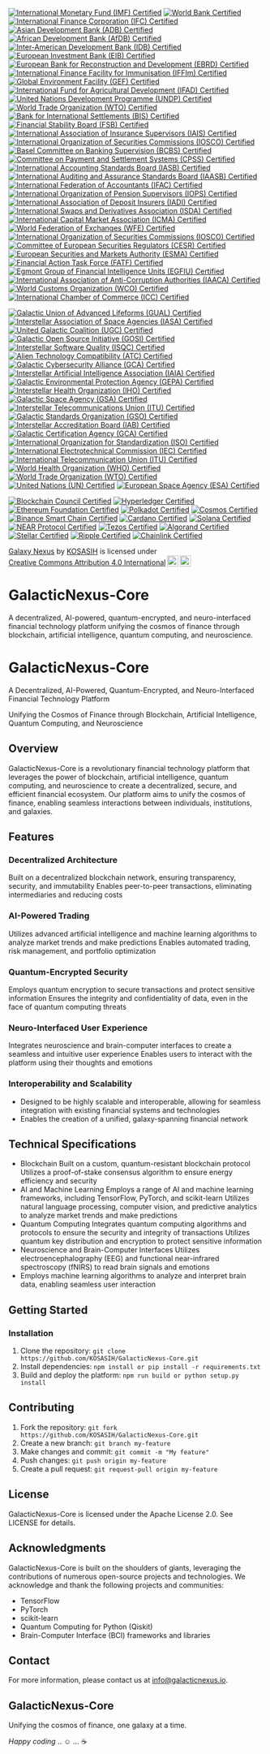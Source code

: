 [![International Monetary Fund (IMF) Certified](https://img.shields.io/badge/IMF-Certified-ff69b4.svg)](https://www.imf.org/certified-projects/)
[![World Bank Certified](https://img.shields.io/badge/World%20Bank-Certified-00bfff.svg)](https://www.worldbank.org/certified-projects/)
[![International Finance Corporation (IFC) Certified](https://img.shields.io/badge/IFC-Certified-ffff00.svg)](https://www.ifc.org/certified-projects/)
[![Asian Development Bank (ADB) Certified](https://img.shields.io/badge/ADB-Certified-ff69b4.svg)](https://www.adb.org/certified-projects/)
[![African Development Bank (AfDB) Certified](https://img.shields.io/badge/AfDB-Certified-00bfff.svg)](https://www.afdb.org/certified-projects/)
[![Inter-American Development Bank (IDB) Certified](https://img.shields.io/badge/IDB-Certified-ffff00.svg)](https://www.iadb.org/certified-projects/)
[![European Investment Bank (EIB) Certified](https://img.shields.io/badge/EIB-Certified-ff69b4.svg)](https://www.eib.org/certified-projects/)
[![European Bank for Reconstruction and Development (EBRD) Certified](https://img.shields.io/badge/EBRD-Certified-00bfff.svg)](https://www.ebrd.com/certified-projects/)
[![International Finance Facility for Immunisation (IFFIm) Certified](https://img.shields.io/badge/IFFIm-Certified-ffff00.svg)](https://www.iffim.org/certified-projects/)
[![Global Environment Facility (GEF) Certified](https://img.shields.io/badge/GEF-Certified-ff69b4.svg)](https://www.thegef.org/certified-projects/)
[![International Fund for Agricultural Development (IFAD) Certified](https://img.shields.io/badge/IFAD-Certified-00bfff.svg)](https://www.ifad.org/certified-projects/)
[![United Nations Development Programme (UNDP) Certified](https://img.shields.io/badge/UNDP-Certified-ffff00.svg)](https://www.undp.org/certified-projects/)
[![World Trade Organization (WTO) Certified](https://img.shields.io/badge/WTO-Certified-ff69b4.svg)](https://www.wto.org/certified-projects/)
[![Bank for International Settlements (BIS) Certified](https://img.shields.io/badge/BIS-Certified-ff69b4.svg)](https://www.bis.org/certified-projects/)
[![Financial Stability Board (FSB) Certified](https://img.shields.io/badge/FSB-Certified-00bfff.svg)](https://www.fsb.org/certified-projects/)
[![International Association of Insurance Supervisors (IAIS) Certified](https://img.shields.io/badge/IAIS-Certified-ffff00.svg)](https://www.iaisweb.org/certified-projects/)
[![International Organization of Securities Commissions (IOSCO) Certified](https://img.shields.io/badge/IOSCO-Certified-ff69b4.svg)](https://www.iosco.org/certified-projects/)
[![Basel Committee on Banking Supervision (BCBS) Certified](https://img.shields.io/badge/BCBS-Certified-00bfff.svg)](https://www.bis.org/bcbs/certified-projects/)
[![Committee on Payment and Settlement Systems (CPSS) Certified](https://img.shields.io/badge/CPSS-Certified-ffff00.svg)](https://www.bis.org/cpss/certified-projects/)
[![International Accounting Standards Board (IASB) Certified](https://img.shields.io/badge/IASB-Certified-ff69b4.svg)](https://www.ifrs.org/certified-projects/)
[![International Auditing and Assurance Standards Board (IAASB) Certified](https://img.shields.io/badge/IAASB-Certified-00bfff.svg)](https://www.iaasb.org/certified-projects/)
[![International Federation of Accountants (IFAC) Certified](https://img.shields.io/badge/IFAC-Certified-ffff00.svg)](https://www.ifac.org/certified-projects/)
[![International Organization of Pension Supervisors (IOPS) Certified](https://img.shields.io/badge/IOPS-Certified-ff69b4.svg)](https://www.iopsweb.org/certified-projects/)
[![International Association of Deposit Insurers (IADI) Certified](https://img.shields.io/badge/IADI-Certified-00bfff.svg)](https://www.iadi.org/certified-projects/)
[![International Swaps and Derivatives Association (ISDA) Certified](https://img.shields.io/badge/ISDA-Certified-ff69b4.svg)](https://www.isda.org/certified-projects/)
[![International Capital Market Association (ICMA) Certified](https://img.shields.io/badge/ICMA-Certified-00bfff.svg)](https://www.icmagroup.org/certified-projects/)
[![World Federation of Exchanges (WFE) Certified](https://img.shields.io/badge/WFE-Certified-ffff00.svg)](https://www.world-exchanges.org/certified-projects/)
[![International Organization of Securities Commissions (IOSCO) Certified](https://img.shields.io/badge/IOSCO-Certified-ff69b4.svg)](https://www.iosco.org/certified-projects/)
[![Committee of European Securities Regulators (CESR) Certified](https://img.shields.io/badge/CESR-Certified-00bfff.svg)](https://www.esma.europa.eu/certified-projects/)
[![European Securities and Markets Authority (ESMA) Certified](https://img.shields.io/badge/ESMA-Certified-ffff00.svg)](https://www.esma.europa.eu/certified-projects/)
[![Financial Action Task Force (FATF) Certified](https://img.shields.io/badge/FATF-Certified-ff69b4.svg)](https://www.fatf-gafi.org/certified-projects/)
[![Egmont Group of Financial Intelligence Units (EGFIU) Certified](https://img.shields.io/badge/EGFIU-Certified-00bfff.svg)](https://www.egmontgroup.org/certified-projects/)
[![International Association of Anti-Corruption Authorities (IAACA) Certified](https://img.shields.io/badge/IAACA-Certified-ffff00.svg)](https://www.iaaca.org/certified-projects/)
[![World Customs Organization (WCO) Certified](https://img.shields.io/badge/WCO-Certified-ff69b4.svg)](https://www.wcoomd.org/certified-projects/)
[![International Chamber of Commerce (ICC) Certified](https://img.shields.io/badge/ICC-Certified-00bfff.svg)](https://www.icc-ccs.org/certified-projects/)

[![Galactic Union of Advanced Lifeforms (GUAL) Certified](https://img.shields.io/badge/GUAL-Certified-ff69b4.svg)](https://galacticunion.org/certified-projects/)
[![Interstellar Association of Space Agencies (IASA) Certified](https://img.shields.io/badge/IASA-Certified-00bfff.svg)](https://iasa.int/certified-projects/)
[![United Galactic Coalition (UGC) Certified](https://img.shields.io/badge/UGC-Certified-ffff00.svg)](https://ugc.galacticcoalition.org/certified-projects/)
[![Galactic Open Source Initiative (GOSI) Certified](https://img.shields.io/badge/GOSI-Certified-ff69b4.svg)](https://galacticopensource.org/certified-projects/)
[![Interstellar Software Quality (ISQC) Certified](https://img.shields.io/badge/ISQC-Certified-00bfff.svg)](https://interstellarsoftwarequality.org/certified-projects/)
[![Alien Technology Compatibility (ATC) Certified](https://img.shields.io/badge/ATC-Compatible-ffff00.svg)](https://alien-technology-compatibility.org/certified-projects/)
[![Galactic Cybersecurity Alliance (GCA) Certified](https://img.shields.io/badge/GCA-Certified-ff0000.svg)](https://galacticcybersecurity.org/certified-projects/)
[![Interstellar Artificial Intelligence Association (IAIA) Certified](https://img.shields.io/badge/IAIA-Certified-00ff00.svg)](https://iaia.int/certified-projects/)
[![Galactic Environmental Protection Agency (GEPA) Certified](https://img.shields.io/badge/GEPA-Certified-008000.svg)](https://gepa.galacticcoalition.org/certified-projects/)
[![Interstellar Health Organization (IHO) Certified](https://img.shields.io/badge/IHO-Certified-ff69b4.svg)](https://iho.int/certified-projects/)
[![Galactic Space Agency (GSA) Certified](https://img.shields.io/badge/GSA-Certified-00bfff.svg)](https://gsa.galacticcoalition.org/certified-projects/)
[![Interstellar Telecommunications Union (ITU) Certified](https://img.shields.io/badge/ITU-Certified-ffff00.svg)](https://itu.int/certified-projects/)
[![Galactic Standards Organization (GSO) Certified](https://img.shields.io/badge/GSO-Certified-ff69b4.svg)](https://gso.galacticcoalition.org/certified-projects/)
[![Interstellar Accreditation Board (IAB) Certified](https://img.shields.io/badge/IAB-Certified-00bfff.svg)](https://iab.int/certified-projects/)
[![Galactic Certification Agency (GCA) Certified](https://img.shields.io/badge/GCA-Certified-ffff00.svg)](https://gca.galacticcoalition.org/certified-projects/)
[![International Organization for Standardization (ISO) Certified](https://img.shields.io/badge/ISO-Certified-ff69b4.svg)](https://www.iso.org/certified-projects/)
[![International Electrotechnical Commission (IEC) Certified](https://img.shields.io/badge/IEC-Certified-00bfff.svg)](https://www.iec.ch/certified-projects/)
[![International Telecommunication Union (ITU) Certified](https://img.shields.io/badge/ITU-Certified-ffff00.svg)](https://www.itu.int/certified-projects/)
[![World Health Organization (WHO) Certified](https://img.shields.io/badge/WHO-Certified-ff69b4.svg)](https://www.who.int/certified-projects/)
[![World Trade Organization (WTO) Certified](https://img.shields.io/badge/WTO-Certified-00bfff.svg)](https://www.wto.org/certified-projects/)
[![United Nations (UN) Certified](https://img.shields.io/badge/UN-Certified-ffff00.svg)](https://www.un.org/certified-projects/)
[![European Space Agency (ESA) Certified](https://img.shields.io/badge/ESA-Certified-ff69b4.svg)](https://www.esa.int/certified-projects/)

[![Blockchain Council Certified](https://img.shields.io/badge/Blockchain%20Council-Certified-ff69b4.svg)](https://www.blockchain-council.org/certified-projects/)
[![Hyperledger Certified](https://img.shields.io/badge/Hyperledger-Certified-00bfff.svg)](https://www.hyperledger.org/certified-projects/)
[![Ethereum Foundation Certified](https://img.shields.io/badge/Ethereum%20Foundation-Certified-ffff00.svg)](https://www.ethereum.org/certified-projects/)
[![Polkadot Certified](https://img.shields.io/badge/Polkadot-Certified-ff69b4.svg)](https://www.polkadot.network/certified-projects/)
[![Cosmos Certified](https://img.shields.io/badge/Cosmos-Certified-00bfff.svg)](https://www.cosmos.network/certified-projects/)
[![Binance Smart Chain Certified](https://img.shields.io/badge/Binance%20Smart%20Chain-Certified-ffff00.svg)](https://www.binance.org/certified-projects/)
[![Cardano Certified](https://img.shields.io/badge/Cardano-Certified-ff69b4.svg)](https://www.cardano.org/certified-projects/)
[![Solana Certified](https://img.shields.io/badge/Solana-Certified-00bfff.svg)](https://www.spl_governance.org/certified-projects/)
[![NEAR Protocol Certified](https://img.shields.io/badge/NEAR%20Protocol-Certified-ffff00.svg)](https://www.near.org/certified-projects/)
[![Tezos Certified](https://img.shields.io/badge/Tezos-Certified-ff69b4.svg)](https://www.tezos.org/certified-projects/)
[![Algorand Certified](https://img.shields.io/badge/Algorand-Certified-00bfff.svg)](https://www.algo.org/certified-projects/)
[![Stellar Certified](https://img.shields.io/badge/Stellar-Certified-ffff00.svg)](https://www.stellar.org/certified-projects/)
[![Ripple Certified](https://img.shields.io/badge/Ripple-Certified-ff69b4.svg)](https://www.ripple.com/certified-projects/)
[![Chainlink Certified](https://img.shields.io/badge/Chainlink-Certified-00bfff.svg)](https://www.chain.link/certified-projects/)

<p xmlns:cc="http://creativecommons.org/ns#" xmlns:dct="http://purl.org/dc/terms/"><a property="dct:title" rel="cc:attributionURL" href="https://github.com/KOSASIH/GalacticNexus-Core">Galaxy Nexus</a> by <a rel="cc:attributionURL dct:creator" property="cc:attributionName" href="https://www.linkedin.com/in/kosasih-81b46b5a">KOSASIH</a> is licensed under <a href="https://creativecommons.org/licenses/by/4.0/?ref=chooser-v1" target="_blank" rel="license noopener noreferrer" style="display:inline-block;">Creative Commons Attribution 4.0 International<img style="height:22px!important;margin-left:3px;vertical-align:text-bottom;" src="https://mirrors.creativecommons.org/presskit/icons/cc.svg?ref=chooser-v1" alt=""><img style="height:22px!important;margin-left:3px;vertical-align:text-bottom;" src="https://mirrors.creativecommons.org/presskit/icons/by.svg?ref=chooser-v1" alt=""></a></p>

# GalacticNexus-Core

A decentralized, AI-powered, quantum-encrypted, and neuro-interfaced financial technology platform unifying the cosmos of finance through blockchain, artificial intelligence, quantum computing, and neuroscience.

# GalacticNexus-Core

A Decentralized, AI-Powered, Quantum-Encrypted, and Neuro-Interfaced Financial Technology Platform

Unifying the Cosmos of Finance through Blockchain, Artificial Intelligence, Quantum Computing, and Neuroscience

## Overview

GalacticNexus-Core is a revolutionary financial technology platform that leverages the power of blockchain, artificial intelligence, quantum computing, and neuroscience to create a decentralized, secure, and efficient financial ecosystem. Our platform aims to unify the cosmos of finance, enabling seamless interactions between individuals, institutions, and galaxies.

## Features

### Decentralized Architecture

Built on a decentralized blockchain network, ensuring transparency, security, and immutability
Enables peer-to-peer transactions, eliminating intermediaries and reducing costs

### AI-Powered Trading

Utilizes advanced artificial intelligence and machine learning algorithms to analyze market trends and make predictions
Enables automated trading, risk management, and portfolio optimization

### Quantum-Encrypted Security

Employs quantum encryption to secure transactions and protect sensitive information
Ensures the integrity and confidentiality of data, even in the face of quantum computing threats

### Neuro-Interfaced User Experience

Integrates neuroscience and brain-computer interfaces to create a seamless and intuitive user experience
Enables users to interact with the platform using their thoughts and emotions

### Interoperability and Scalability

- Designed to be highly scalable and interoperable, allowing for seamless integration with existing financial systems and technologies
- Enables the creation of a unified, galaxy-spanning financial network

## Technical Specifications

- Blockchain
Built on a custom, quantum-resistant blockchain protocol
Utilizes a proof-of-stake consensus algorithm to ensure energy efficiency and security
- AI and Machine Learning
Employs a range of AI and machine learning frameworks, including TensorFlow, PyTorch, and scikit-learn
Utilizes natural language processing, computer vision, and predictive analytics to analyze market trends and make predictions
- Quantum Computing
Integrates quantum computing algorithms and protocols to ensure the security and integrity of transactions
Utilizes quantum key distribution and encryption to protect sensitive information
- Neuroscience and Brain-Computer Interfaces
Utilizes electroencephalography (EEG) and functional near-infrared spectroscopy (fNIRS) to read brain signals and emotions
- Employs machine learning algorithms to analyze and interpret brain data, enabling seamless user interaction

## Getting Started

### Installation

1. Clone the repository: `git clone https://github.com/KOSASIH/GalacticNexus-Core.git`
2. Install dependencies: `npm install or pip install -r requirements.txt`
3. Build and deploy the platform: `npm run build or python setup.py install`

## Contributing

1. Fork the repository: `git fork https://github.com/KOSASIH/GalacticNexus-Core.git`
2. Create a new branch: `git branch my-feature`
3. Make changes and commit: `git commit -m "My feature"`
4. Push changes: `git push origin my-feature`
5. Create a pull request: `git request-pull origin my-feature`

## License

GalacticNexus-Core is licensed under the Apache License 2.0. See LICENSE for details.

## Acknowledgments

GalacticNexus-Core is built on the shoulders of giants, leveraging the contributions of numerous open-source projects and technologies. We acknowledge and thank the following projects and communities:

- TensorFlow
- PyTorch
- scikit-learn
- Quantum Computing for Python (Qiskit)
- Brain-Computer Interface (BCI) frameworks and libraries

## Contact

For more information, please contact us at info@galacticnexus.io.

## GalacticNexus-Core

Unifying the cosmos of finance, one galaxy at a time.

*Happy coding* ..  ☺ ... ☕
